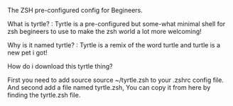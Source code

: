 The ZSH pre-configured config for Begineers.

What is tyrtle? :
Tyrtle is a pre-configured but some-what minimal shell for zsh begineers to use to make the zsh world a lot more welcoming!

Why is it named tyrtle? :
Tyrtle is a remix of the word turtle and turtle is a new pet i got!

How do i download this tyrtle thing?

First you need to add source source ~/tyrtle.zsh to your .zshrc config file.
And second add a file named tyrtle.zsh, You can copy it from here by finding the tyrtle.zsh file.
